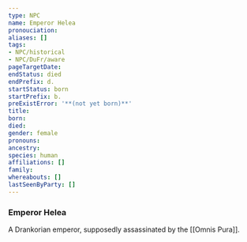 ```yaml
---
type: NPC
name: Emperor Helea
pronouciation:
aliases: []
tags:
- NPC/historical
- NPC/DuFr/aware
pageTargetDate:
endStatus: died
endPrefix: d.
startStatus: born
startPrefix: b.
preExistError: '**(not yet born)**'
title:
born:
died:
gender: female
pronouns:
ancestry:
species: human
affiliations: []
family:
whereabouts: []
lastSeenByParty: []
---
```

### Emperor Helea

A Drankorian emperor, supposedly assassinated by the [[Omnis Pura]].

